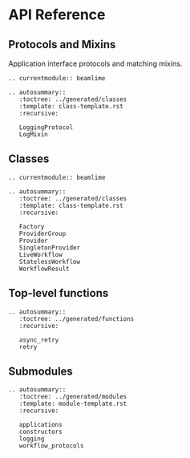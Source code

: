# API Reference

## Protocols and Mixins
Application interface protocols and matching mixins.
```{eval-rst}
.. currentmodule:: beamlime

.. autosummary::
   :toctree: ../generated/classes
   :template: class-template.rst
   :recursive:

   LoggingProtocol
   LogMixin

```

## Classes

```{eval-rst}
.. currentmodule:: beamlime

.. autosummary::
   :toctree: ../generated/classes
   :template: class-template.rst
   :recursive:

   Factory
   ProviderGroup
   Provider
   SingletonProvider
   LiveWorkflow
   StatelessWorkflow
   WorkflowResult

```

## Top-level functions

```{eval-rst}
.. autosummary::
   :toctree: ../generated/functions
   :recursive:

   async_retry
   retry

```

## Submodules

```{eval-rst}
.. autosummary::
   :toctree: ../generated/modules
   :template: module-template.rst
   :recursive:

   applications
   constructors
   logging
   workflow_protocols

```
